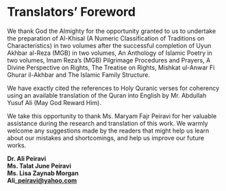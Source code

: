 Translators’ Foreword
=====================

We thank God the Almighty for the opportunity granted to us to undertake
the preparation of Al-Khisal (A Numeric Classification of Traditions on
Characteristics) in two volumes after the successful completion of Uyun
Akhbar al-Reza (MGB) in two volumes, An Anthology of Islamic Poetry in
two volumes, Imam Reza’s (MGB) Pilgrimage Procedures and Prayers, A
Divine Perspective on Rights, The Treatise on Rights, Mishkat ul-Anwar
Fi Ghurar il-Akhbar and The Islamic Family Structure.

We have exactly cited the references to Holy Quranic verses for
coherency using an available translation of the Quran into English by
Mr. Abdullah Yusuf Ali (May God Reward Him).

We take this opportunity to thank Ms. Maryam Fajr Peiravi for her
valuable assistance during the research and translation of this work. We
warmly welcome any suggestions made by the readers that might help us
learn about our mistakes and shortcomings, and help us improve our
future works.

**Dr. Ali Peiravi  
 Ms. Talat June Peiravi  
 Ms. Lisa Zaynab Morgan  
 Ali\_peiravi@yahoo.com**

